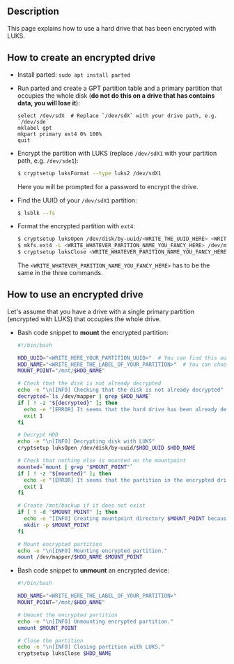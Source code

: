 Description
-----------

This page explains how to use a hard drive that has been encrypted with LUKS.


How to create an encrypted drive
--------------------------------

* Install parted: `sudo apt install parted`
* Run parted and create a GPT partition table and a primary partition that occupies the whole disk (**do not do this on a drive that has contains data, you will lose it**): 
   ```
   select /dev/sdX  # Replace `/dev/sdX` with your drive path, e.g. `/dev/sde`
   mklabel gpt
   mkpart primary ext4 0% 100%
   quit
   ```
* Encrypt the partition with LUKS (replace `/dev/sdX1` with your partition path, e.g. `/dev/sde1`): 
   ```bash
   $ cryptsetup luksFormat --type luks2 /dev/sdX1
   ```
   Here you will be prompted for a password to encrypt the drive.
   
* Find the UUID of your `/dev/sdX1` partition: 
   ```bash
   $ lsblk --fs
   ```

* Format the encrypted partition with `ext4`:
   ```bash
   $ cryptsetup luksOpen /dev/disk/by-uuid/<WRITE_THE_UUID_HERE> <WRITE_WHATEVER_PARITION_NAME_YOU_FANCY_HERE>
   $ mkfs.ext4 -L <WRITE_WHATEVER_PARITION_NAME_YOU_FANCY_HERE> /dev/mapper/<WRITE_WHATEVER_PARITION_NAME_YOU_FANCY_HERE>
   $ cryptsetup luksClose <WRITE_WHATEVER_PARITION_NAME_YOU_FANCY_HERE>
   ```
   The `<WRITE_WHATEVER_PARITION_NAME_YOU_FANCY_HERE>` has to be the same in the three commands.

How to use an encrypted drive
-----------------------------

Let's assume that you have a drive with a single primary partition (encrypted with LUKS) that occupies the whole drive.

* Bash code snippet to **mount** the encrypted partition:

   ```bash
   #!/bin/bash

   HDD_UUID="<WRITE_HERE_YOUR_PARTITION_UUID>"  # You can find this out with `lsblk --fs`
   HDD_NAME="<WRITE_HERE_THE_LABEL_OF_YOUR_PARTITION>"  # You can choose any name
   MOUNT_POINT="/mnt/$HDD_NAME"

   # Check that the disk is not already decrypted
   echo -e "\n[INFO] Checking that the disk is not already decrypted"
   decrypted=`ls /dev/mapper | grep $HDD_NAME`
   if [ ! -z "${decrypted}" ]; then
     echo -e "[ERROR] It seems that the hard drive has been already decrypted."
     exit 1
   fi

   # Decrypt HDD
   echo -e "\n[INFO] Decrypting disk with LUKS"
   cryptsetup luksOpen /dev/disk/by-uuid/$HDD_UUID $HDD_NAME

   # Check that nothing else is mounted on the mountpoint
   mounted=`mount | grep "$MOUNT_POINT"`
   if [ ! -z "${mounted}" ]; then
     echo -e "[ERROR] It seems that the partition in the encrypted drive is already mounted."
     exit 1
   fi

   # Create /mnt/backup if it does not exist
   if [ ! -d "$MOUNT_POINT" ]; then
     echo -e "[INFO] Creating mountpoint directory $MOUNT_POINT because it does not exist."
     mkdir -p $MOUNT_POINT
   fi

   # Mount encrypted partition
   echo -e "\n[INFO] Mounting encrypted partition."
   mount /dev/mapper/$HDD_NAME $MOUNT_POINT
   ```

* Bash code snippet to **unmount** an encrypted device:

   ```bash
   #!/bin/bash

   HDD_NAME="<WRITE_HERE_THE_LABEL_OF_YOUR_PARTITION>"
   MOUNT_POINT="/mnt/$HDD_NAME"

   # Umount the encrypted partition
   echo -e "\n[INFO] Unmounting encrypted partition."
   umount $MOUNT_POINT

   # Close the partition
   echo -e "\n[INFO] Closing partition with LUKS."
   cryptsetup luksClose $HDD_NAME
   ```
